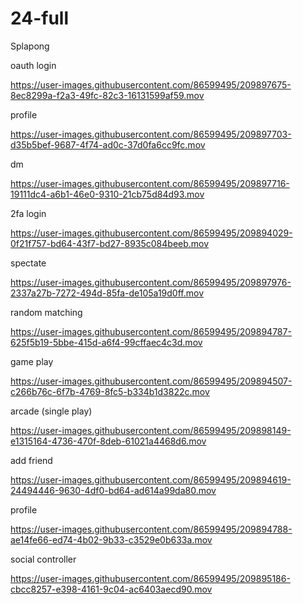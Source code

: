 # 24-full
Splapong

oauth login

https://user-images.githubusercontent.com/86599495/209897675-8ec8299a-f2a3-49fc-82c3-16131599af59.mov

profile

https://user-images.githubusercontent.com/86599495/209897703-d35b5bef-9687-4f74-ad0c-37d0fa6cc9fc.mov

dm

https://user-images.githubusercontent.com/86599495/209897716-19111dc4-a6b1-46e0-9310-21cb75d84d93.mov

2fa login

https://user-images.githubusercontent.com/86599495/209894029-0f21f757-bd64-43f7-bd27-8935c084beeb.mov

spectate

https://user-images.githubusercontent.com/86599495/209897976-2337a27b-7272-494d-85fa-de105a19d0ff.mov

random matching

https://user-images.githubusercontent.com/86599495/209894787-625f5b19-5bbe-415d-a6f4-99cffaec4c3d.mov

game play

https://user-images.githubusercontent.com/86599495/209894507-c266b76c-6f7b-4769-8fc5-b334b1d3822c.mov

arcade (single play)

https://user-images.githubusercontent.com/86599495/209898149-e1315164-4736-470f-8deb-61021a4468d6.mov

add friend

https://user-images.githubusercontent.com/86599495/209894619-24494446-9630-4df0-bd64-ad614a99da80.mov

profile

https://user-images.githubusercontent.com/86599495/209894788-ae14fe66-ed74-4b02-9b33-c3529e0b633a.mov

social controller

https://user-images.githubusercontent.com/86599495/209895186-cbcc8257-e398-4161-9c04-ac6403aecd90.mov

